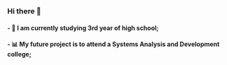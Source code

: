 ### Hi there 👋

#### - 🌱 I am currently studying 3rd year of high school;
#### - 📊 My future project is to attend a Systems Analysis and Development college;
